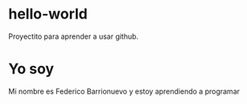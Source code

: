 # hello-world
Proyectito para aprender a usar github.
<h1>Yo soy</h1>
<p>Mi nombre es Federico Barrionuevo y estoy aprendiendo a programar</p>

